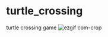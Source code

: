 # turtle_crossing
turtle crossing game 
![ezgif com-crop](https://user-images.githubusercontent.com/114604302/233242213-c5d916ee-91aa-4810-8049-22f99df7402b.gif)
